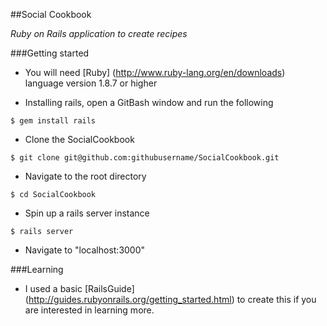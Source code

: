 ##Social Cookbook

*Ruby on Rails application to create recipes*

###Getting started

* You will need [Ruby] (http://www.ruby-lang.org/en/downloads) language version 1.8.7 or higher

* Installing rails, open a GitBash window and run the following

```$ gem install rails```

* Clone the SocialCookbook

```$ git clone git@github.com:githubusername/SocialCookbook.git```

* Navigate to the root directory

```$ cd SocialCookbook```

* Spin up a rails server instance

```$ rails server```

* Navigate to "localhost:3000"

###Learning

* I used a basic [RailsGuide] (http://guides.rubyonrails.org/getting_started.html) to create this if you are interested in learning more.
